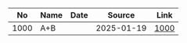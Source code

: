 |No| Name| Date| Source |Link|
|--|--|--|--|--|
|1000|A+B| | 2025-01-19 | [1000](./1000/README.md)|
